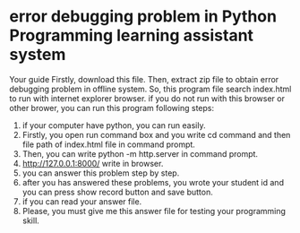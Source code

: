 # error debugging problem in Python Programming learning assistant system
Your guide
Firstly, download this file.
Then, extract zip file to obtain error debugging problem in offline system.
So, this program file search index.html to run with internet explorer browser.
if you do not run with this browser or other brower, you can run this program following steps:
1. if your computer have python, you can run easily.
2. Firstly, you open run command box and you write cd command and then file path of index.html file in command prompt.
3. Then, you can write python -m http.server  in command prompt.
4. http://127.0.0.1:8000/ write in browser.
5. you can answer this problem step by step.
6. after you  has answered these problems, you wrote your student id and you can press show record button and save button.
7. if you can read your answer file.
8. Please, you must give me this answer file for testing your programming skill.
